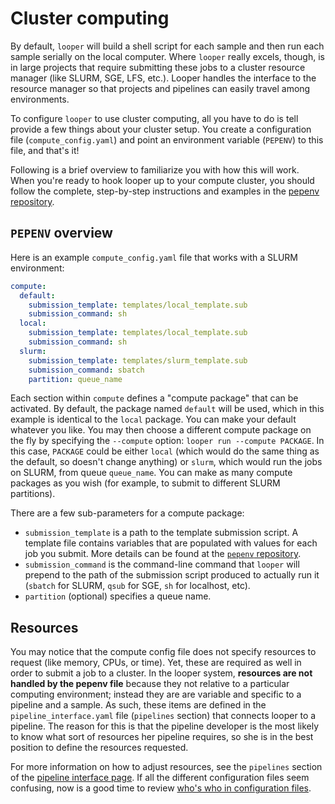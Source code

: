 # Cluster computing

By default, `looper` will build a shell script for each sample and then run each sample serially on the local computer. 
Where `looper` really excels, though, is in large projects that require submitting these jobs to a cluster resource manager 
(like SLURM, SGE, LFS, etc.). Looper handles the interface to the resource manager so that projects and pipelines can easily travel among environments. 

To configure `looper` to use cluster computing, all you have to do is tell provide a few things about your cluster setup. 
You create a configuration file (`compute_config.yaml`) and point an environment variable (`PEPENV`) to this file, and that's it!

Following is a brief overview to familiarize you with how this will work. 
When you're ready to hook looper up to your compute cluster, you should follow the complete, step-by-step instructions 
and examples in the [pepenv repository](https://github.com/pepkit/pepenv). 


## `PEPENV` overview
Here is an example ``compute_config.yaml`` file that works with a SLURM environment:
```yaml
compute:
  default:
    submission_template: templates/local_template.sub
    submission_command: sh
  local:
    submission_template: templates/local_template.sub
    submission_command: sh    
  slurm:
    submission_template: templates/slurm_template.sub
    submission_command: sbatch
    partition: queue_name
```

Each section within `compute` defines a "compute package" that can be activated. 
By default, the package named `default` will be used, which in this example is identical to the `local` package. 
You can make your default whatever you like. 
You may then choose a different compute package on the fly by specifying the `--compute` option: ``looper run --compute PACKAGE``. 
In this case, `PACKAGE` could be either `local` (which would do the same thing as the default, so doesn't change anything) or `slurm`, 
which would run the jobs on SLURM, from queue `queue_name`. 
You can make as many compute packages as you wish (for example, to submit to different SLURM partitions).

There are a few sub-parameters for a compute package:
- `submission_template` is a path to the template submission script. 
A template file contains variables that are populated with values for each job you submit. 
More details can be found at the [`pepenv` repository](https://github.com/pepkit/pepenv). 
- `submission_command` is the command-line command that `looper` will prepend to the path of the 
submission script produced to actually run it (`sbatch` for SLURM, `qsub` for SGE, `sh` for localhost, etc).
- `partition` (optional) specifies a queue name.


## Resources
You may notice that the compute config file does not specify resources to request (like memory, CPUs, or time). Yet, these are required as well in order to submit a job to a cluster. In the looper system, **resources are not handled by the pepenv file** because they not relative to a particular computing environment; instead they are are variable and specific to a pipeline and a sample. As such, these items are defined in the ``pipeline_interface.yaml`` file (``pipelines`` section) that connects looper to a pipeline. The reason for this is that the pipeline developer is the most likely to know what sort of resources her pipeline requires, so she is in the best position to define the resources requested.

For more information on how to adjust resources, see the `pipelines` section of the [pipeline interface page](pipeline-interface.md). 
If all the different configuration files seem confusing, 
now is a good time to review [who's who in configuration files](config-files.md).
